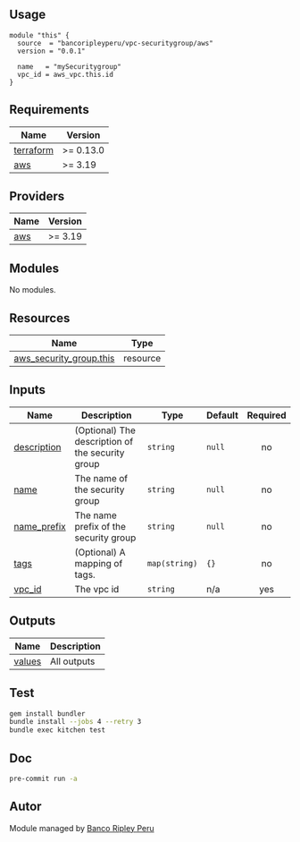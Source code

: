 ## Usage

```hcl
module "this" {
  source  = "bancoripleyperu/vpc-securitygroup/aws"
  version = "0.0.1"

  name   = "mySecuritygroup"
  vpc_id = aws_vpc.this.id
}
```

<!-- BEGINNING OF PRE-COMMIT-TERRAFORM DOCS HOOK -->
## Requirements

| Name | Version |
|------|---------|
| <a name="requirement_terraform"></a> [terraform](#requirement\_terraform) | >= 0.13.0 |
| <a name="requirement_aws"></a> [aws](#requirement\_aws) | >= 3.19 |

## Providers

| Name | Version |
|------|---------|
| <a name="provider_aws"></a> [aws](#provider\_aws) | >= 3.19 |

## Modules

No modules.

## Resources

| Name | Type |
|------|------|
| [aws_security_group.this](https://registry.terraform.io/providers/hashicorp/aws/latest/docs/resources/security_group) | resource |

## Inputs

| Name | Description | Type | Default | Required |
|------|-------------|------|---------|:--------:|
| <a name="input_description"></a> [description](#input\_description) | (Optional) The description of the security group | `string` | `null` | no |
| <a name="input_name"></a> [name](#input\_name) | The name of the security group | `string` | `null` | no |
| <a name="input_name_prefix"></a> [name\_prefix](#input\_name\_prefix) | The name prefix of the security group | `string` | `null` | no |
| <a name="input_tags"></a> [tags](#input\_tags) | (Optional) A mapping of tags. | `map(string)` | `{}` | no |
| <a name="input_vpc_id"></a> [vpc\_id](#input\_vpc\_id) | The vpc id | `string` | n/a | yes |

## Outputs

| Name | Description |
|------|-------------|
| <a name="output_values"></a> [values](#output\_values) | All outputs |
<!-- END OF PRE-COMMIT-TERRAFORM DOCS HOOK -->

## Test

```sh
gem install bundler
bundle install --jobs 4 --retry 3
bundle exec kitchen test
```

## Doc

```sh
pre-commit run -a
```

## Autor
 
Module managed by [Banco Ripley Peru](https://ripley.com.pe)